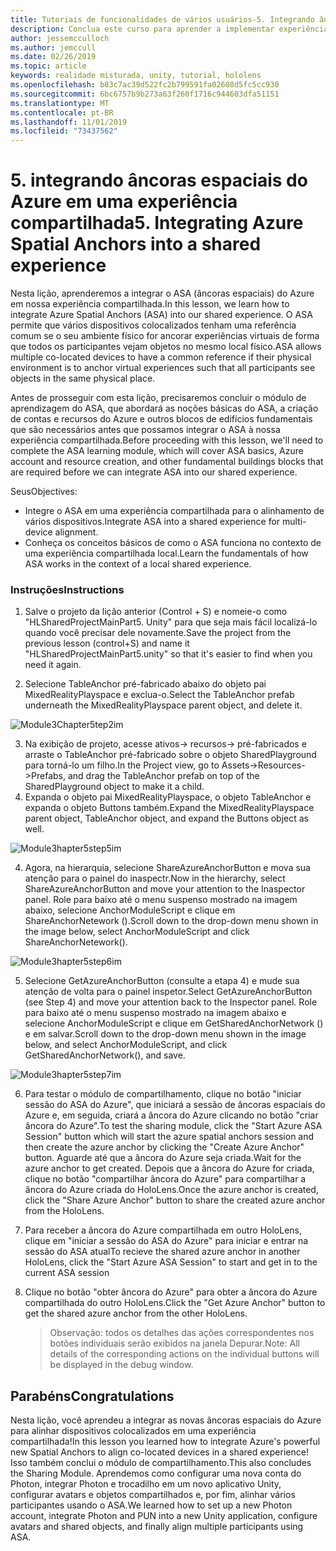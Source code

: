 ```yaml
---
title: Tutoriais de funcionalidades de vários usuários-5. Integrando âncoras espaciais do Azure em uma experiência compartilhada
description: Conclua este curso para aprender a implementar experiências compartilhadas de vários usuários em um aplicativo do HoloLens 2.
author: jessemcculloch
ms.author: jemccull
ms.date: 02/26/2019
ms.topic: article
keywords: realidade misturada, unity, tutorial, hololens
ms.openlocfilehash: b83c7ac39d522fc2b799591fa02608d5fc5cc930
ms.sourcegitcommit: 6bc6757b9b273a63f260f1716c944603dfa51151
ms.translationtype: MT
ms.contentlocale: pt-BR
ms.lasthandoff: 11/01/2019
ms.locfileid: "73437562"
---
```

# <a name="5-integrating-azure-spatial-anchors-into-a-shared-experience"></a><span data-ttu-id="f4002-105">5. integrando âncoras espaciais do Azure em uma experiência compartilhada</span><span class="sxs-lookup"><span data-stu-id="f4002-105">5. Integrating Azure Spatial Anchors into a shared experience</span></span>

<span data-ttu-id="f4002-106">Nesta lição, aprenderemos a integrar o ASA (âncoras espaciais) do Azure em nossa experiência compartilhada.</span><span class="sxs-lookup"><span data-stu-id="f4002-106">In this lesson, we learn how to integrate Azure Spatial Anchors (ASA) into our shared experience.</span></span> <span data-ttu-id="f4002-107">O ASA permite que vários dispositivos colocalizados tenham uma referência comum se o seu ambiente físico for ancorar experiências virtuais de forma que todos os participantes vejam objetos no mesmo local físico.</span><span class="sxs-lookup"><span data-stu-id="f4002-107">ASA allows multiple co-located devices to have a common reference if their physical environment is to anchor virtual experiences such that all participants see objects in the same physical place.</span></span>

<span data-ttu-id="f4002-108">Antes de prosseguir com esta lição, precisaremos concluir o módulo de aprendizagem do ASA, que abordará as noções básicas do ASA, a criação de contas e recursos do Azure e outros blocos de edifícios fundamentais que são necessários antes que possamos integrar o ASA à nossa experiência compartilhada.</span><span class="sxs-lookup"><span data-stu-id="f4002-108">Before proceeding with this lesson, we'll need to complete the ASA learning module, which will cover ASA basics, Azure account and resource creation, and other fundamental buildings blocks that are required before we can integrate ASA into our shared experience.</span></span>

<span data-ttu-id="f4002-109">Seus</span><span class="sxs-lookup"><span data-stu-id="f4002-109">Objectives:</span></span>

- <span data-ttu-id="f4002-110">Integre o ASA em uma experiência compartilhada para o alinhamento de vários dispositivos.</span><span class="sxs-lookup"><span data-stu-id="f4002-110">Integrate ASA into a shared experience for multi-device alignment.</span></span>
- <span data-ttu-id="f4002-111">Conheça os conceitos básicos de como o ASA funciona no contexto de uma experiência compartilhada local.</span><span class="sxs-lookup"><span data-stu-id="f4002-111">Learn the fundamentals of how ASA works in the context of a local shared experience.</span></span>

### <a name="instructions"></a><span data-ttu-id="f4002-112">Instruções</span><span class="sxs-lookup"><span data-stu-id="f4002-112">Instructions</span></span>

1. <span data-ttu-id="f4002-113">Salve o projeto da lição anterior (Control + S) e nomeie-o como "HLSharedProjectMainPart5. Unity" para que seja mais fácil localizá-lo quando você precisar dele novamente.</span><span class="sxs-lookup"><span data-stu-id="f4002-113">Save the project from the previous lesson (control+S) and name it "HLSharedProjectMainPart5.unity" so that it's easier to find when you need it again.</span></span>

2. <span data-ttu-id="f4002-114">Selecione TableAnchor pré-fabricado abaixo do objeto pai MixedRealityPlayspace e exclua-o.</span><span class="sxs-lookup"><span data-stu-id="f4002-114">Select the TableAnchor prefab underneath the MixedRealityPlayspace parent object, and delete it.</span></span>

![Module3Chapter5tep2im](images/module3chapter5step2im.PNG)

3.  <span data-ttu-id="f4002-116">Na exibição de projeto, acesse ativos-> recursos-> pré-fabricados e arraste o TableAnchor pré-fabricado sobre o objeto SharedPlayground para torná-lo um filho.</span><span class="sxs-lookup"><span data-stu-id="f4002-116">In the Project view, go to Assets->Resources->Prefabs, and drag the TableAnchor prefab on top of the SharedPlayground object to make it a child.</span></span>
4.  <span data-ttu-id="f4002-117">Expanda o objeto pai MixedRealityPlayspace, o objeto TableAnchor e expanda o objeto Buttons também.</span><span class="sxs-lookup"><span data-stu-id="f4002-117">Expand the MixedRealityPlayspace parent object, TableAnchor object, and expand the Buttons object as well.</span></span> 

![Module3hapter5step5im](images/module3chapter5step5im.PNG)

4. <span data-ttu-id="f4002-119">Agora, na hierarquia, selecione ShareAzureAnchorButton e mova sua atenção para o painel do inaspectr.</span><span class="sxs-lookup"><span data-stu-id="f4002-119">Now in the hierarchy, select ShareAzureAnchorButton and move your attention to the Inaspector panel.</span></span> <span data-ttu-id="f4002-120">Role para baixo até o menu suspenso mostrado na imagem abaixo, selecione AnchorModuleScript e clique em ShareAnchorNetework ().</span><span class="sxs-lookup"><span data-stu-id="f4002-120">Scroll down to the drop-down menu shown in the image below, select AnchorModuleScript and click ShareAnchorNetework().</span></span>

![Module3hapter5step6im](images/module3chapter5step6im.PNG)

5. <span data-ttu-id="f4002-122">Selecione GetAzureAnchorButton (consulte a etapa 4) e mude sua atenção de volta para o painel inspetor.</span><span class="sxs-lookup"><span data-stu-id="f4002-122">Select GetAzureAnchorButton (see Step 4) and move your attention back to the Inspector panel.</span></span> <span data-ttu-id="f4002-123">Role para baixo até o menu suspenso mostrado na imagem abaixo e selecione AnchorModuleScript e clique em GetSharedAnchorNetwork () e em salvar.</span><span class="sxs-lookup"><span data-stu-id="f4002-123">Scroll down to the drop-down menu shown in the image below, and select AnchorModuleScript, and click GetSharedAnchorNetwork(), and save.</span></span>

![Module3hapter5step7im](images/module3chapter5step7im.PNG)

6. <span data-ttu-id="f4002-125">Para testar o módulo de compartilhamento, clique no botão "iniciar sessão do ASA do Azure", que iniciará a sessão de âncoras espaciais do Azure e, em seguida, criará a âncora do Azure clicando no botão "criar âncora do Azure".</span><span class="sxs-lookup"><span data-stu-id="f4002-125">To test the sharing module, click the "Start Azure ASA Session" button which will start the azure spatial anchors session and then create the azure anchor by clicking the "Create Azure Anchor" button.</span></span> <span data-ttu-id="f4002-126">Aguarde até que a âncora do Azure seja criada.</span><span class="sxs-lookup"><span data-stu-id="f4002-126">Wait for the azure anchor to get created.</span></span> <span data-ttu-id="f4002-127">Depois que a âncora do Azure for criada, clique no botão "compartilhar âncora do Azure" para compartilhar a âncora do Azure criada do HoloLens.</span><span class="sxs-lookup"><span data-stu-id="f4002-127">Once the azure anchor is created, click the "Share Azure Anchor" button to share the created azure anchor from the HoloLens.</span></span>

7. <span data-ttu-id="f4002-128">Para receber a âncora do Azure compartilhada em outro HoloLens, clique em "iniciar a sessão do ASA do Azure" para iniciar e entrar na sessão do ASA atual</span><span class="sxs-lookup"><span data-stu-id="f4002-128">To recieve the shared azure anchor in another HoloLens, click the "Start Azure ASA Session" to start and get in to the current ASA session</span></span>

8. <span data-ttu-id="f4002-129">Clique no botão "obter âncora do Azure" para obter a âncora do Azure compartilhada do outro HoloLens.</span><span class="sxs-lookup"><span data-stu-id="f4002-129">Click the "Get Azure Anchor" button to get the shared azure anchor from the other HoloLens.</span></span>

   > <span data-ttu-id="f4002-130">Observação: todos os detalhes das ações correspondentes nos botões individuais serão exibidos na janela Depurar.</span><span class="sxs-lookup"><span data-stu-id="f4002-130">Note: All details of the corresponding actions on the individual buttons will be displayed in the debug window.</span></span>

## <a name="congratulations"></a><span data-ttu-id="f4002-131">Parabéns</span><span class="sxs-lookup"><span data-stu-id="f4002-131">Congratulations</span></span>

<span data-ttu-id="f4002-132">Nesta lição, você aprendeu a integrar as novas âncoras espaciais do Azure para alinhar dispositivos colocalizados em uma experiência compartilhada!</span><span class="sxs-lookup"><span data-stu-id="f4002-132">In this lesson you learned how to integrate Azure's powerful new Spatial Anchors to align co-located devices in a shared experience!</span></span> <span data-ttu-id="f4002-133">Isso também conclui o módulo de compartilhamento.</span><span class="sxs-lookup"><span data-stu-id="f4002-133">This also concludes the Sharing Module.</span></span> <span data-ttu-id="f4002-134">Aprendemos como configurar uma nova conta do Photon, integrar Photon e trocadilho em um novo aplicativo Unity, configurar avatars e objetos compartilhados e, por fim, alinhar vários participantes usando o ASA.</span><span class="sxs-lookup"><span data-stu-id="f4002-134">We learned how to set up a new Photon account, integrate Photon and PUN into a new Unity application, configure avatars and shared objects, and finally align multiple participants using ASA.</span></span> 

